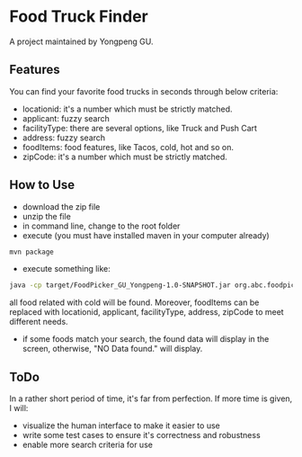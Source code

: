 # Food Truck Finder
A project maintained by Yongpeng GU.
## Features
You can find your favorite food trucks in seconds through below criteria:

* locationid: it's a number which must be strictly matched.
* applicant: fuzzy search
* facilityType: there are several options, like Truck and Push Cart
* address: fuzzy search
* foodItems: food features, like Tacos, cold, hot and so on.
* zipCode: it's a number which must be strictly matched.

## How to Use
* download the zip file
* unzip the file
* in command line, change to the root folder
* execute (you must have installed maven in your computer already)
```bash
mvn package
```
* execute something like: 
```bash 
java -cp target/FoodPicker_GU_Yongpeng-1.0-SNAPSHOT.jar org.abc.foodpicker.Main foodItems:cold
```
all food related with cold will be found. Moreover, foodItems can be replaced with locationid, applicant, facilityType, address, zipCode to meet different needs.
* if some foods match your search, the found data will display in the screen, otherwise, "NO Data found." will display. 

## ToDo
In a rather short period of time, it's far from perfection.
If more time is given, I will:
* visualize the human interface to make it easier to use
* write some test cases to ensure it's correctness and robustness
* enable more search criteria for use
